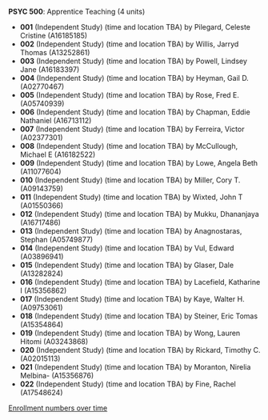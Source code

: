 **PSYC 500**: Apprentice Teaching (4 units)

- **001** (Independent Study) (time and location TBA) by Pilegard, Celeste Cristine (A16185185)
- **002** (Independent Study) (time and location TBA) by Willis, Jarryd Thomas (A13252861)
- **003** (Independent Study) (time and location TBA) by Powell, Lindsey Jane (A16183397)
- **004** (Independent Study) (time and location TBA) by Heyman, Gail D. (A02770467)
- **005** (Independent Study) (time and location TBA) by Rose, Fred E. (A05740939)
- **006** (Independent Study) (time and location TBA) by Chapman, Eddie Nathaniel (A16713112)
- **007** (Independent Study) (time and location TBA) by Ferreira, Victor (A02377301)
- **008** (Independent Study) (time and location TBA) by McCullough, Michael E (A16182522)
- **009** (Independent Study) (time and location TBA) by Lowe, Angela Beth (A11077604)
- **010** (Independent Study) (time and location TBA) by Miller, Cory T. (A09143759)
- **011** (Independent Study) (time and location TBA) by Wixted, John T (A01550366)
- **012** (Independent Study) (time and location TBA) by Mukku, Dhananjaya (A16717486)
- **013** (Independent Study) (time and location TBA) by Anagnostaras, Stephan (A05749877)
- **014** (Independent Study) (time and location TBA) by Vul, Edward (A03896941)
- **015** (Independent Study) (time and location TBA) by Glaser, Dale (A13282824)
- **016** (Independent Study) (time and location TBA) by Lacefield, Katharine I (A15356862)
- **017** (Independent Study) (time and location TBA) by Kaye, Walter H. (A09753061)
- **018** (Independent Study) (time and location TBA) by Steiner, Eric Tomas (A15354864)
- **019** (Independent Study) (time and location TBA) by Wong, Lauren Hitomi (A03243868)
- **020** (Independent Study) (time and location TBA) by Rickard, Timothy C. (A02015113)
- **021** (Independent Study) (time and location TBA) by Moranton, Nirelia Melbina- (A15356876)
- **022** (Independent Study) (time and location TBA) by Fine, Rachel (A17548624)

[Enrollment numbers over time](./PSYC500.tsv)
